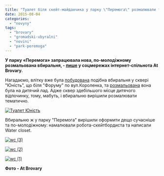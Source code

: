 ```yaml
---
title: "Туалет біля скейт-майданчика у парку \"Перемога\" розмалювали тематичним графіті"
date: 2015-08-04
categories: 
  - "novyny"
tags: 
  - "brovary"
  - "gromadski-vbyralni"
  - "novini"
  - "park-peremoga"
---
```


**У парку «Перемога» запрацювала нова, по-молодіжному розмальована вбиральня, - [пише](https://www.facebook.com/atbrovary/posts/1476972175952075) у соцмережах інтернет-спільнота At Brovary.**

Нагадаємо, влітку вже була [побудована](https://mpz.brovary.org/u-parkah-ta-skverah-brovariv-vstanovlyuyut-gromadski-vbyralni/) подібна вбиральня у сквері "Юність", що біля "Форуму" по вул.Короленка, та [розмальована](https://www.facebook.com/atbrovary/posts/1467381633577796?pnref=story) вона була на дитячий лад. Адже сквер здебільшого місце дитячого відпочинку, тому, мабуть, і вбиральню вирішили розмалювати тематично.

[![Туалет Юність](https://mpz.brovary.org/wp-content/uploads/2015/08/Tualet-YUnist.jpg)](https://mpz.brovary.org/wp-content/uploads/2015/08/Tualet-YUnist.jpg)

Вбиральню ж у парку "Перемога" вирішили оформити дещо сучасніше та по-молодіжному: намалювали робота-скейтбордиста та написали Water closet.

[![wc (3)](https://mpz.brovary.org/wp-content/uploads/2015/08/wc-3.jpg)](https://mpz.brovary.org/wp-content/uploads/2015/08/wc-3.jpg)

[![wc (2)](https://mpz.brovary.org/wp-content/uploads/2015/08/wc-2.jpg)](https://mpz.brovary.org/wp-content/uploads/2015/08/wc-2.jpg)

[![wc (1)](https://mpz.brovary.org/wp-content/uploads/2015/08/wc-1.jpg)](https://mpz.brovary.org/wp-content/uploads/2015/08/wc-1.jpg)

**Фото - At Brovary**
